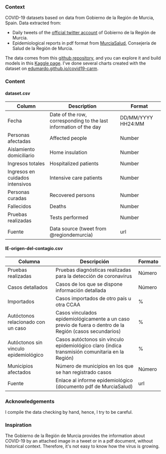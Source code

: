 ### Context

COVID-19 datasets based on data from Gobierno de la Región de Murcia, Spain. Data extracted from:

* Daily tweets of the [official twitter account](https://twitter.com/regiondemurcia) of Gobierno de la Región de Murcia.
* Epidemiological reports in pdf format from [MurciaSalud](http://www.murciasalud.es/pagina.php?id=458869), Consejería de Salud de la Región de Murcia.

The data comes from this [github repository](https://github.com/edumardo/covid19-carm), and you can explore it and build models in this [Kaggle page](https://www.kaggle.com/edumardo/covid19-dataset-from-regin-de-murcia-spain). I've done several charts created with the dataset on [edumardo.github.io/covid19-carm](https://edumardo.github.io/covid19-carm/).

### Content

#### dataset.csv

|Column| Description                                                       | Format             |
|------|-------------------------------------------------------------------|--------------------|
|Fecha | Date of the row, corresponding to the last information of the day | DD/MM/YYYY HH24:MM |
|Personas afectadas | Affected people | Number |
|Aislamiento domiciliario | Home insulation | Number |
|Ingresos totales | Hospitalized patients | Number |
|Ingresos en cuidados intensivos | Intensive care patients | Number |
|Personas curadas | Recovered persons | Number |
|Fallecidos | Deaths | Number |
|Pruebas realizadas | Tests performed | Number |
| Fuente | Data source (tweet from @regiondemurcia) | url |

#### IE-origen-del-contagio.csv

|Columna| Descripción | Formato |
|-------|-------------|---------|
| Pruebas realizadas | Pruebas diagnósticas realizadas para la detección de coronavirus | Número |
| Casos detallados |  Casos de los que se dispone información detallada | Número |
| Importados | Casos importados de otro país u otra CCAA | % |
| Autóctonos relacionado con un caso | Casos vinculados epidemiológicamente a un caso previo de fuera o dentro de la Región (casos secundarios) | % |
| Autóctonos sin vinculo epidemiológico | Casos autóctonos sin vínculo epidemiológico claro (indica transmisión comunitaria en la Región) | % |
| Municipios afectados | Número de municipios en los que se han registrado casos | Número |
| Fuente | Enlace al informe epidemiológico (documento pdf de MurciaSalud) | url |

### Acknowledgements

I compile the data checking by hand, hence, I try to be careful. 

### Inspiration

The Gobierno de la Región de Murcia provides the information about COVID-19 by an attached image in a tweet or in a pdf document, without historical context. Therefore, it's not easy to know how the virus is growing.
